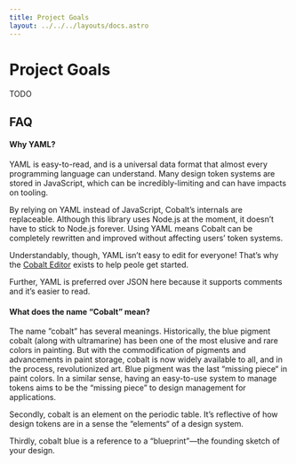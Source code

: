 ```yaml
---
title: Project Goals
layout: ../../../layouts/docs.astro
---
```


# Project Goals

TODO

## FAQ

#### Why YAML?

YAML is easy-to-read, and is a universal data format that almost every programming language can understand. Many design token systems are stored in JavaScript, which can be incredibly-limiting and can have impacts on tooling.

By relying on YAML instead of JavaScript, Cobalt’s internals are replaceable. Although this library uses Node.js at the moment, it doesn’t have to stick to Node.js forever. Using YAML means Cobalt can be completely rewritten and improved without affecting
users’ token systems.

Understandably, though, YAML isn’t easy to edit for everyone! That’s why the [Cobalt Editor](https://cobalt-ui.pages.dev/editor) exists to help peole get started.

Further, YAML is preferred over JSON here because it supports comments and it’s easier to read.

#### What does the name “Cobalt” mean?

The name ”cobalt” has several meanings. Historically, the blue pigment cobalt (along with ultramarine) has been one of the most elusive and rare colors in painting. But with the commodification of pigments and advancements in paint storage, cobalt is now
widely available to all, and in the process, revolutionized art. Blue pigment was the last “missing piece“ in paint colors. In a similar sense, having an easy-to-use system to manage tokens aims to be the “missing piece” to design management for
applications.

Secondly, cobalt is an element on the periodic table. It’s reflective of how design tokens are in a sense the “elements“ of a design system.

Thirdly, cobalt blue is a reference to a “blueprint”—the founding sketch of your design.
